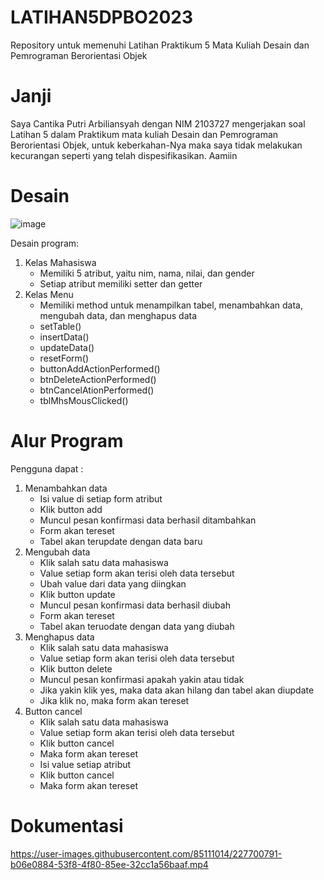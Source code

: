 # LATIHAN5DPBO2023
Repository untuk memenuhi Latihan Praktikum 5 Mata Kuliah Desain dan Pemrograman Berorientasi Objek

# Janji
Saya Cantika Putri Arbiliansyah dengan NIM 2103727 mengerjakan soal Latihan 5 dalam Praktikum mata kuliah Desain dan Pemrograman Berorientasi Objek, untuk keberkahan-Nya maka saya tidak melakukan kecurangan seperti yang telah dispesifikasikan. Aamiin

# Desain
![image](https://user-images.githubusercontent.com/85111014/227887308-ca79f4d7-6441-4bb2-acac-7e99df7749a0.png)

Desain program:
1. Kelas Mahasiswa
   - Memiliki 5 atribut, yaitu nim, nama, nilai, dan gender
   - Setiap atribut memiliki setter dan getter
2. Kelas Menu
   - Memiliki method untuk menampilkan tabel, menambahkan data, mengubah data, dan menghapus data
   - setTable()
   - insertData()
   - updateData()
   - resetForm()
   - buttonAddActionPerformed()
   - btnDeleteActionPerformed()
   - btnCancelAtionPerformed()
   - tblMhsMousClicked()

# Alur Program
Pengguna dapat :
1. Menambahkan data
   - Isi value di setiap form atribut
   - Klik button add
   - Muncul pesan konfirmasi data berhasil ditambahkan
   - Form akan tereset
   - Tabel akan terupdate dengan data baru
2. Mengubah data
   - Klik salah satu data mahasiswa
   - Value setiap form akan terisi oleh data tersebut
   - Ubah value dari data yang diingkan
   - Klik button update
   - Muncul pesan konfirmasi data berhasil diubah
   - Form akan tereset
   - Tabel akan teruodate dengan data yang diubah
3. Menghapus data
   - Klik salah satu data mahasiswa
   - Value setiap form akan terisi oleh data tersebut
   - Klik button delete
   - Muncul pesan konfirmasi apakah yakin atau tidak
   - Jika yakin klik yes, maka data akan hilang dan tabel akan diupdate
   - Jika klik no, maka form akan tereset
4. Button cancel
   - Klik salah satu data mahasiswa
   - Value setiap form akan terisi oleh data tersebut
   - Klik button cancel
   - Maka form akan tereset
   - Isi value setiap atribut
   - Klik button cancel
   - Maka form akan tereset

# Dokumentasi
https://user-images.githubusercontent.com/85111014/227700791-b06e0884-53f8-4f80-85ee-32cc1a56baaf.mp4
